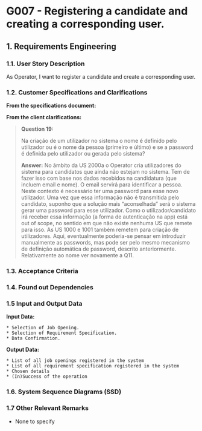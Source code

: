 # G007 -  Registering a candidate and creating a corresponding user.

## 1. Requirements Engineering

### 1.1. User Story Description

As Operator, I want to register a candidate and create a corresponding user.

### 1.2. Customer Specifications and Clarifications

**From the specifications document:**

**From the client clarifications:**

> **Question 19:**
> 
> Na criação de um utilizador no sistema o nome é definido pelo utilizador ou é o nome da pessoa (primeiro e último) e se 
a password é definida pelo utilizador ou gerada pelo sistema?
>
> **Answer:**
> No âmbito da US 2000a o Operator cria utilizadores do sistema para candidatos que ainda não estejam no sistema. Tem de 
fazer isso com base nos dados recebidos na candidatura (que incluem email e nome). O email servirá para identificar a 
pessoa. Neste contexto é necessário ter uma password para esse novo utilizador. Uma vez que essa informação não é 
transmitida pelo candidato, suponho que a solução mais “aconselhada” será o sistema gerar uma password para esse utilizador. 
Como o utilizador/candidato irá receber essa informação (a forma de autenticação na app) está out of scope, no sentido em 
que não existe nenhuma US que remete para isso. As US 1000 e 1001 também remetem para criação de utilizadores. Aqui, 
eventualmente poderia-se pensar em introduzir manualmente as passwords, mas pode ser pelo mesmo mecanismo de definição 
automática de password, descrito anteriormente. Relativamente ao nome ver novamente a Q11.

### 1.3. Acceptance Criteria

### 1.4. Found out Dependencies

### 1.5 Input and Output Data

**Input Data:**

    * Selection of Job Opening.
    * Selection of Requirement Specification.
    * Data Confirmation.

**Output Data:**

    * List of all job openings registered in the system
    * List of all requirement specification registered in the system
    * Chosen details
    * (In)Success of the operation

### 1.6. System Sequence Diagrams (SSD)

### 1.7 Other Relevant Remarks

*  None to specify 